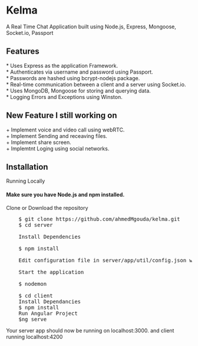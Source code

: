 # Kelma
A Real Time Chat Application built using Node.js, Express, Mongoose, Socket.io, Passport

<h2>Features</h2>
<p>
   * Uses Express as the application Framework.</br>
   * Authenticates via username and password using Passport.</br>
   * Passwords are hashed using bcrypt-nodejs package.</br>
   * Real-time communication between a client and a server using Socket.io.</br>
   * Uses MongoDB, Mongoose for storing and querying data.</br>
   * Logging Errors and Exceptions using Winston.</br>
</p>
<h2> New Feature I still working on </h2>
    + Implement voice and video call using webRTC.</br>
    + Implement Sending and receaving files.</br>
    + Implement share screen.</br>
    + Implemtnt Loging using social networks.</br>
<h2>Installation</h2>
Running Locally

<h4>Make sure you have Node.js and npm installed.</h4>

 Clone or Download the repository
<pre>
    $ git clone https://github.com/ahmedMgouda/kelma.git
    $ cd server

    Install Dependencies

    $ npm install

    Edit configuration file in server/app/util/config.json with your credentials(see Setup Configurations).

    Start the application

    $ nodemon
    
    $ cd client 
    Install Dependancies 
    $ npm install 
    Run Angular Project
    $ng serve
</pre>
Your server app should now be running on localhost:3000. and client running localhost:4200

